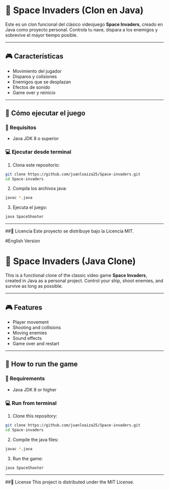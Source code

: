 # 👾 Space Invaders (Clon en Java)

Este es un clon funcional del clásico videojuego **Space Invaders**, creado en Java como proyecto personal. Controla tu nave, dispara a los enemigos y sobrevive el mayor tiempo posible.

---

## 🎮 Características

- Movimiento del jugador
- Disparos y colisiones
- Enemigos que se desplazan
- Efectos de sonido
- Game over y reinicio

---

## 🚀 Cómo ejecutar el juego

### 🔧 Requisitos

- Java JDK 8 o superior

### 💻 Ejecutar desde terminal

1. Clona este repositorio:

```bash
git clone https://github.com/juanloaiza25/Space-invaders.git
cd Space-invaders
```

2. Compila los archivos java:

```bash
javac *.java
```

3. Ejecuta el juego:
```bash
java SpaceShooter
```

---

##📄 Licencia
Este proyecto se distribuye bajo la Licencia MIT.

#English Version

# 👾 Space Invaders (Java Clone)

This is a functional clone of the classic video game **Space Invaders**, created in Java as a personal project. Control your ship, shoot enemies, and survive as long as possible.

---

## 🎮 Features

- Player movement
- Shooting and collisions
- Moving enemies
- Sound effects
- Game over and restart

---

## 🚀 How to run the game

### 🔧 Requirements

- Java JDK 8 or higher

### 💻 Run from terminal

1. Clone this repository:

```bash
git clone https://github.com/juanloaiza25/Space-invaders.git
cd Space-invaders
```

2. Compile the java files:

```bash
javac *.java
```

3. Run the game:
```bash
java SpaceShooter
```

---

##📄 License
This project is distributed under the MIT License.
